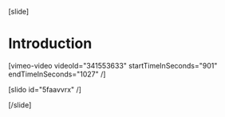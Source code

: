 [slide]
# Introduction

[vimeo-video videoId="341553633" startTimeInSeconds="901" endTimeInSeconds="1027" /]

[slido id="5faavvrx" /]

[/slide]